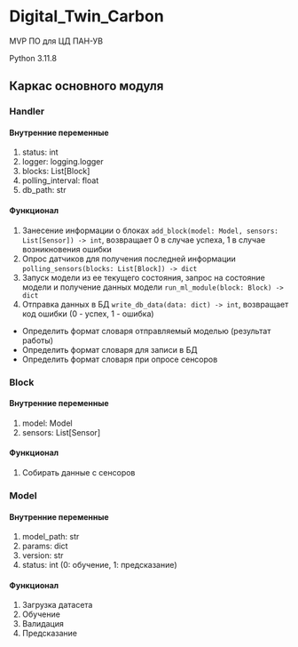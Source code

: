 # Digital_Twin_Carbon
MVP ПО для ЦД ПАН-УВ

Python 3.11.8

## Каркас основного модуля

### Handler

#### Внутренние переменные
1. status: int
2. logger: logging.logger
3. blocks: List[Block]
4. polling_interval: float
5. db_path: str

#### Функционал
1. Занесение информации о блоках ```add_block(model: Model, sensors: List[Sensor]) -> int```,  возвращает 0 в случае успеха, 1 в случае возникновения ошибки
2. Опрос датчиков для получения последней информации ```polling_sensors(blocks: List[Block]) -> dict```
3. Запуск модели из ее текущего состояния, запрос на состояние модели и получение данных модели ```run_ml_module(block: Block) -> dict```
4. Отправка данных в БД ```write_db_data(data: dict) -> int```, возвращает код ошибки (0 - успех, 1 - ошибка)

- Определить формат словаря отправляемый моделью (результат работы)
- Определить формат словаря для записи в БД
- Определить формат словаря при опросе сенсоров

### Block

#### Внутренние переменные
1. model: Model
2. sensors: List[Sensor]

#### Функционал
1. Собирать данные с сенсоров

### Model
#### Внутренние переменные
1. model_path: str
2. params: dict
3. version: str
4. status: int (0: обучение, 1: предсказание)

#### Функционал
1. Загрузка датасета
2. Обучение
3. Валидация
4. Предсказание
